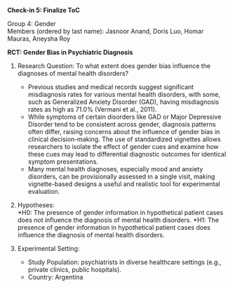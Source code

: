 **Check-in 5: Finalize ToC**

Group 4: Gender  
Members (ordered by last name): Jasnoor Anand, Doris Luo, Homar Mauras, Aneysha Roy

**RCT: Gender Bias in Psychiatric Diagnosis**

1. Research Question: To what extent does gender bias influence the diagnoses of mental health disorders?
   * Previous studies and medical records suggest significant misdiagnosis rates for various mental health disorders, with some, such as Generalized Anxiety Disorder 
    (GAD), having misdiagnosis rates as high as 71.0% (Vermani et al., 2011).
   * While symptoms of certain disorders like GAD or Major Depressive Disorder tend to be consistent across gender, diagnosis patterns often differ, raising concerns 
    about the influence of gender bias in clinical decision-making. The use of standardized vignettes allows researchers to isolate the effect of gender cues and 
    examine how these cues may lead to differential diagnostic outcomes for identical symptom presentations.
   * Many mental health diagnoses, especially mood and anxiety disorders, can be provisionally assessed in a single visit, making vignette-based designs a useful and 
   realistic tool for experimental evaluation.

2. Hypotheses:   
    *H0: The presence of gender information in hypothetical patient cases does not influence the diagnosis of mental health disorders.
    *H1: The presence of gender information in hypothetical patient cases does influence the diagnosis of mental health disorders.

3. Experimental Setting:  
    * Study Population: psychiatrists in diverse healthcare settings (e.g., private clinics, public hospitals).  
    * Country: Argentina  
